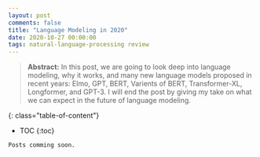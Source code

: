 ```yaml
---
layout: post
comments: false
title: "Language Modeling in 2020"
date: 2020-10-27 00:00:00
tags: natural-language-processing review
---
```


> **Abstract:** In this post, we are going to look deep into language modeling, why it works, and many new language models proposed in recent years: Elmo, GPT, BERT, Varients of BERT, Transformer-XL, Longformer, and GPT-3. I will end the post by giving my take on what we can expect in the future of language modeling.


<!--more-->

{: class="table-of-content"}
* TOC
{:toc}


<!-- ## What is language modeling?

### History

## Language models

### ELMo

### GPT

### BERT

### Transformer-XL

### Longformer

### GPT-3

## My take on future of language modeling

---

Cited as:
```
@article{prakamya2020LG,
  title   = "Language Modeling in 2020",
  author  = "Prakamya Mishra",
  journal = "prakamya-mishra.github.io/Blog",
  year    = "202020",
  url     = "https://prakamya-mishra.github.io/Blog/2020/10/27/language-models.html"
}
```

 -->

```
Posts comming soon.
```